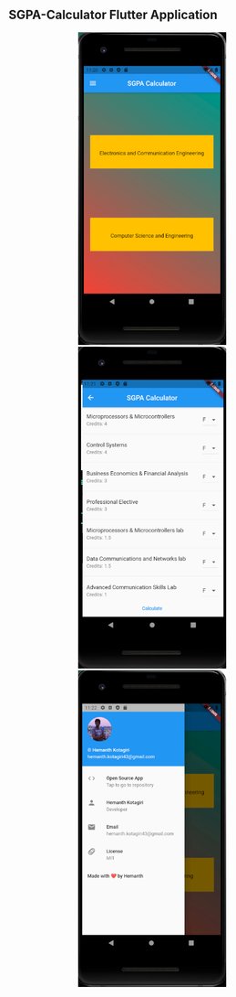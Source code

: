 ## SGPA-Calculator Flutter Application

<p align="center">
<img src="images/img1.png" alt="Girl in a jacket" width="260">
<img src="images/img2.png" alt="Girl in a jacket" width="260">
<img src="images/img3.png" alt="Girl in a jacket" width="260">
</p>

